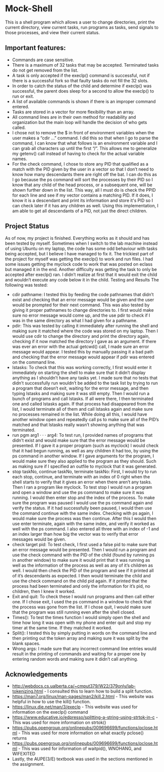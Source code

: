 # Mock-Shell
This is a shell program which allows a user to change directories, print the current directory,
view current tasks, run programs as tasks, send signals to those processes, and view their 
current status. 

## Important features: 
*	Commands are case sensitive.
*	There is a maximum of 32 tasks that may be accepted. Terminated tasks do not get removed from the list.
*	A task is only accepted if the execlp() command is successful, not if there is a successful fork so that faulty tasks do not fill the 32 slots.
*	In order to catch the status of the child and determine if execlp() was successful, the parent does sleep for a second to allow the execlp() to run or exit. 
*	A list of available commands is shown if there is an improper command entered.
*	Tasks are stored in a vector for more flexibility than an array.
*	All command lines are in their own method for readability and organization but the main loop will handle the decision of who gets called.
*	I chose not to remove the $ in front of environment variables when the user makes a “cdir …” command. I did this so that when I go to parse the command, I can know that what follows is an environment variable and I can grab all characters up until the first “/”. This allows me to generalize my getenv() call instead of having to check for the actual variable names.
*	For the check command, I chose to store any PID that qualified as a match with the PID given by the user in a vector so that I don’t need to know how many descendants there are right off the bat. I can do this as I go because the ps command will sort the processes by their PID so I know that any child of the head process, or a subsequent one, will be shown further down in the list. This way, all I must do is check the PPID for each line and see if my vector contains a matching PID. If it does, I know it is a descendant and print its information and store it's PID so I can check later if it has any children as well. Using this implementation, I am able to get all descendants of a PID, not just the direct children.


## Project Status
As of now, my project is finished. Everything works as it should and has been tested by myself. Sometimes when I switch to the lab machine instead of using Ubuntu on my laptop, the code has some odd behaviour with tasks being accepted, but I believe I have managed to fix it. The trickiest part of the project for myself was getting the execlp() to work and run files. I had some issues getting the myclock code to work that was posted on eclass but managed it in the end. Another difficulty was getting the task to only be accepted after execlp() ran. I didn’t realize at first that it would exit the child and wouldn’t execute any code below it in the child. 
Testing and Results
The following was tested:
*	cdir pathname: I tested this by feeding the code pathnames that didn’t exist and checking that an error message would be given and the user would be prompted for their next command. This was also tested by giving it proper pathnames to change directories to. I first would make sure no error message would come up, and the use pdir to check if I was in the same directory as what I had given for a pathname.
*	pdir: This was tested by calling it immediately after running the shell and making sure it matched where the code was stored on my laptop. Then I would use cdir to change the directory and print the directory again, checking if it now matched the directory I gave as an argument. If there was ever an error with the actual getcwd() call, I made sure an error message would appear. I tested this by manually passing it a bad path and checking that the error message would appear if pdir was entered on the command line.
*	lstasks: To check that this was working correctly, I first would enter it immediately on starting the shell to make sure that it didn’t display anything as I shouldn’t have any tasks yet. I made sure that no tests that didn’t successfully run wouldn’t be added to the task list by trying to run a program that doesn’t exit, waiting for the error message, and then typing lstasks and making sure it was still empty. Then I would run a bunch of programs and call lstasks. If all were there, I then terminated one and called lstasks again. If that process had disappeared from the list, I would terminate all of them and call lstasks again and make sure no processes remained in the list. While doing all this, I would have another window open and repeatedly call ps to make sure all of the PID’s matched and that lstasks really wasn’t showing anything that was terminated. 
*	run pgm arg1 · · · arg4: To test run, I provided names of programs that didn’t exist and would make sure that the error message would be presented. If I gave it a proper program (such as myclock) I would check that it had begun running, as well as any children it had too, by using the ps command in another window. If I gave arguments for the program, I would make sure they also applied to the program as they should. Such as making sure if I specified an outfile to myclock that it was generated.
*	stop taskNo, continue taskNo, terminate taskNo: First, I would try to run each stop, continue, and terminate with an index of 0 right when the shell starts to verify that it gives an error when there aren’t any tasks. Then I ran a program like myclock. To test stop I would run a program and open a window and use the ps command to make sure it was running. I would then enter stop and the index of the process. To make sure the program was paused I would use the ps command again and verify the status. If it had successfully been paused, I would then use the command continue with the same index. Checking with ps again, I would make sure the process was then continue. After this I would then use enter terminate, again with the same index, and verify it worked as well with the ps command. I also entered all three with an index of -1 and an index larger than how big the vector was to verify that error messages would be given.
*	check target pid: To test check, I first used a false pid to make sure that an error message would be presented. Then I would run a program and use the check command with the PID of the child (found by running ps in another window) to make sure it would print that it was running as well as the information of the process as well as any of it’s children as well. I would then check the PID of the program and see if it printed all of it’s descendants as expected. I then would terminate the child and use the check command on the child pid again. If it printed that the process had been terminated and only the information for it’s pid, no children, then I knew it worked.
*	Exit and quit: To check these I would run programs and then call either one. If I chose exit, I used the ps command in a window to check that the process was gone from the list. If I chose quit, I would make sure that the program was still running even after the shell closed. 
*	Times(): To test the times function I would simply open the shell and time how long it was open with my phone and enter quit and stop my timer at the same time. If they matched it worked.
*	Split(): I tested this by simply putting in words on the command line and then printing out the token array and making sure it was split by the blank spaces.
*	Wrong args: I made sure that any incorrect command line entries would result in the printing of commands and waiting for a proper one by entering random words and making sure it didn’t call anything.

## Acknowledgements
*	http://webdocs.cs.ualberta.ca/~cmput379/W22/379only/lab-tokenizing.html - I consulted this to learn how to build a split function. 
*	https://man7.org/linux/man-pages/man2/kill.2.html - This website was helpful in how to use the kill() function. 
*	https://linux.die.net/man/3/execlp - This website was used for information on the execlp() command
*	https://www.educative.io/edpresso/splitting-a-string-using-strtok-in-c - This was used for more information on strtok()
*	https://pubs.opengroup.org/onlinepubs/009696699/functions/pclose.html - This was used for more information on what exactly pclose() returns
*	https://pubs.opengroup.org/onlinepubs/009696699/functions/pclose.html - This was used for information of waitpid(), WNOHANG, and WIFEXITED
*	Lastly, the AUPE(3/E) textbook was used in the sections mentioned in the assignment.

